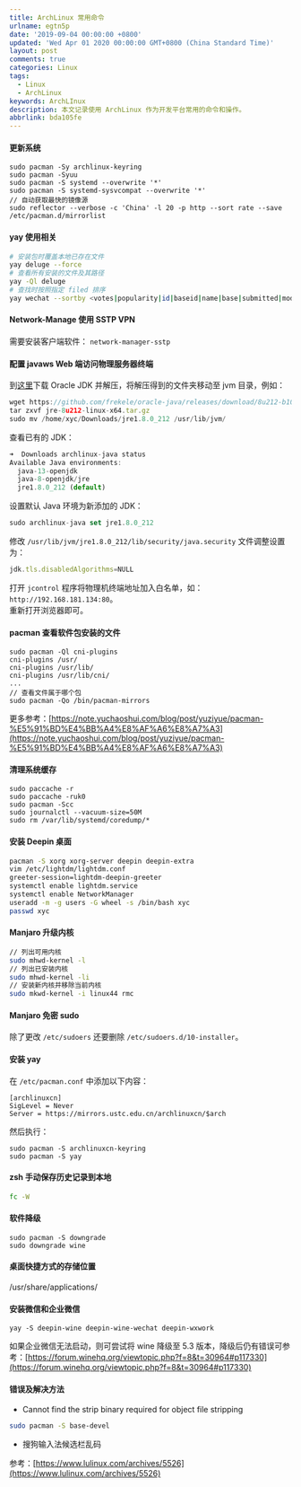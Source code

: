 ```yaml
---
title: ArchLinux 常用命令
urlname: egtn5p
date: '2019-09-04 00:00:00 +0800'
updated: 'Wed Apr 01 2020 00:00:00 GMT+0800 (China Standard Time)'
layout: post
comments: true
categories: Linux
tags:
  - Linux
  - ArchLinux
keywords: ArchLInux
description: 本文记录使用 ArchLinux 作为开发平台常用的命令和操作。
abbrlink: bda105fe
---
```


<a name="52t3i"></a>
#### 更新系统


```
sudo pacman -Sy archlinux-keyring
sudo pacman -Syuu
sudo pacman -S systemd --overwrite '*'
sudo pacman -S systemd-sysvcompat --overwrite '*'
// 自动获取最快的镜像源
sudo reflector --verbose -c 'China' -l 20 -p http --sort rate --save /etc/pacman.d/mirrorlist
```


<a name="BdT88"></a>
#### yay 使用相关
```bash
# 安装包时覆盖本地已存在文件
yay deluge --force
# 查看所有安装的文件及其路径
yay -Ql deluge
# 查找时按照指定 filed 排序
yay wechat --sortby <votes|popularity|id|baseid|name|base|submitted|modified>
```


<a name="aQrbN"></a>
#### Network-Manage 使用 SSTP VPN 
需要安装客户端软件： `network-manager-sstp`<br />

<a name="xaHEP"></a>
#### 配置 javaws Web 端访问物理服务器终端
到[这里](https://github.com/frekele/oracle-java/releases)下载 Oracle JDK 并解压，将解压得到的文件夹移动至 jvm 目录，例如：
```javascript
wget https://github.com/frekele/oracle-java/releases/download/8u212-b10/jre-8u212-linux-x64.tar.gz
tar zxvf jre-8u212-linux-x64.tar.gz
sudo mv /home/xyc/Downloads/jre1.8.0_212 /usr/lib/jvm/
```
查看已有的 JDK：
```javascript
➜  Downloads archlinux-java status                                                                             
Available Java environments:
  java-13-openjdk
  java-8-openjdk/jre
  jre1.8.0_212 (default)
```
设置默认 Java 环境为新添加的 JDK：
```javascript
sudo archlinux-java set jre1.8.0_212
```
修改 `/usr/lib/jvm/jre1.8.0_212/lib/security/java.security` 文件调整设置为：
```javascript
jdk.tls.disabledAlgorithms=NULL
```
打开 `jcontrol` 程序将物理机终端地址加入白名单，如：`http://192.168.181.134:80`。<br />重新打开浏览器即可。<br />

<a name="AM6Pq"></a>
#### pacman 查看软件包安装的文件
```
sudo pacman -Ql cni-plugins
cni-plugins /usr/
cni-plugins /usr/lib/
cni-plugins /usr/lib/cni/
...
// 查看文件属于哪个包
sudo pacman -Qo /bin/pacman-mirrors
```
更多参考：[https://note.yuchaoshui.com/blog/post/yuziyue/pacman-%E5%91%BD%E4%BB%A4%E8%AF%A6%E8%A7%A3](https://note.yuchaoshui.com/blog/post/yuziyue/pacman-%E5%91%BD%E4%BB%A4%E8%AF%A6%E8%A7%A3)<br />

<a name="J6u5z"></a>
#### 清理系统缓存
```
sudo paccache -r
sudo paccache -ruk0
sudo pacman -Scc
sudo journalctl --vacuum-size=50M
sudo rm /var/lib/systemd/coredump/*
```


<a name="C8RKE"></a>
#### 安装 Deepin 桌面
```bash
pacman -S xorg xorg-server deepin deepin-extra
vim /etc/lightdm/lightdm.conf
greeter-session=lightdm-deepin-greeter
systemctl enable lightdm.service
systemctl enable NetworkManager
useradd -m -g users -G wheel -s /bin/bash xyc
passwd xyc
```


<a name="PIpHY"></a>
#### Manjaro 升级内核
```bash
// 列出可用内核
sudo mhwd-kernel -l
// 列出已安装内核
sudo mhwd-kernel -li
// 安装新内核并移除当前内核
sudo mkwd-kernel -i linux44 rmc
```


<a name="yORAd"></a>
#### Manjaro 免密 sudo
除了更改 `/etc/sudoers` 还要删除 `/etc/sudoers.d/10-installer`。<br />

<a name="Z2q9E"></a>
#### 安装 yay
在 `/etc/pacman.conf` 中添加以下内容：
```
[archlinuxcn]
SigLevel = Never
Server = https://mirrors.ustc.edu.cn/archlinuxcn/$arch
```
然后执行：
```
sudo pacman -S archlinuxcn-keyring
sudo pacman -S yay
```


<a name="nLhv5"></a>
#### zsh 手动保存历史记录到本地
```bash
fc -W
```


<a name="YIh5r"></a>
#### 软件降级
```
sudo pacman -S downgrade
sudo downgrade wine
```


<a name="oijw0"></a>
#### 桌面快捷方式的存储位置
/usr/share/applications/

<a name="L7JpX"></a>
#### 安装微信和企业微信
```
yay -S deepin-wine deepin-wine-wechat deepin-wxwork
```
如果企业微信无法启动，则可尝试将 wine 降级至 5.3 版本，降级后仍有错误可参考：[https://forum.winehq.org/viewtopic.php?f=8&t=30964#p117330](https://forum.winehq.org/viewtopic.php?f=8&t=30964#p117330)<br />

<a name="Uf6Hh"></a>
#### 错误及解决方法

- Cannot find the strip binary required for object file stripping
```bash
sudo pacman -S base-devel
```

- 搜狗输入法候选栏乱码

参考：[https://www.lulinux.com/archives/5526](https://www.lulinux.com/archives/5526)

